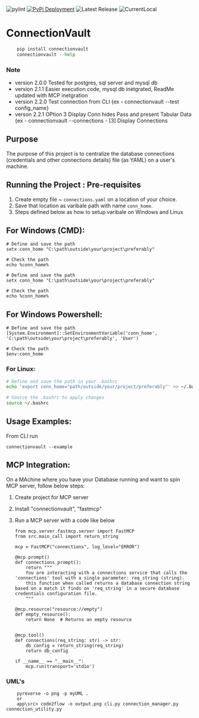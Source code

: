 ![pylint](https://img.shields.io/badge/pylint-3.86-red)
[![PyPi Deployment](https://github.com/ankit48365/ConnectionVault/actions/workflows/python-publish.yml/badge.svg)](https://github.com/ankit48365/ConnectionVault/actions/workflows/python-publish.yml)
![Latest Release](https://img.shields.io/badge/release-v2.2.1-blue)
![CurrentLocal](https://img.shields.io/badge/machine-Latitude-brightgreen)

# ConnectionVault

```python
    pip install connectionvault
    connectionvault --help

```    
### Note

* version 2.0.0 Tested for postgres, sql server and mysql db
* version 2.1.1 Easier execution code, mysql db inetgrated, ReadMe updated with MCP inetgration
* version 2.2.0 Test connection from CLI {ex - connectionvault --test config_name}
* verson 2.2.1 OPtion 3 Display Conn hides Pass and present Tabular Data {ex - connectionvault --connections - [3] Display Connections

## Purpose

The purpose of this project is to centralize the database connections (credentials and other connections details) file (as YAML) on a user's machine.

## Running the Project : Pre-requisites

1. Create empty file ~ `connections.yaml` on a location of your choice.
2. Save that location as varibale path with name `conn_home`. 
3. Steps defined below as how to setup varibale on Windows and Linux

## For Windows (CMD):

```
# Define and save the path
setx conn_home "C:\path\outside\your\project\preferably"

# Check the path
echo %conn_home%

# Define and save the path
setx conn_home "C:\path\outside\your\project\preferably"

# Check the path
echo %conn_home%
```
## For Windows Powershell:

```
# Define and save the path
[System.Environment]::SetEnvironmentVariable('conn_home', 'C:\path\outside\your\project\preferably', 'User')

# Check the path
$env:conn_home
```

### For Linux:

```bash
# Define and save the path in your .bashrc
echo 'export conn_home="path/outside/your/project/preferably"' >> ~/.bashrc

# Source the .bashrc to apply changes
source ~/.bashrc
```

## Usage Examples:

From CLI run 

```
connectionvault --example
```

## MCP Integration:

On a MAchine where you have your Database running and want to spin MCP server, follow below steps:

1. Create project for MCP server
2. Install "connectionvault", "fastmcp"
3. Run a MCP server with a code like below

    ```
    from mcp.server.fastmcp.server import FastMCP 
    from src.main_call import return_string

    mcp = FastMCP("connections", log_level="ERROR")

    @mcp.prompt()
    def connections_prompt():
        return """
        You are interacting with a connections service that calls the 'connections' tool with a single parameter: req_string (string).
        this function when called returns a database connection string based on a match it finds on 'req_string' in a secure database credentials configuration file.
        """

    @mcp.resource("resource://empty")
    def empty_resource():
        return None  # Returns an empty resource


    @mcp.tool()
    def connections(req_string: str) -> str:
        db_config = return_string(req_string)  
        return db_config

    if __name__ == "__main__":
        mcp.run(transport='stdio')
    ```



### UML's

```
    pyreverse -o png -p myUML .
    or
    app\src> code2flow -o output.png cli.py connection_manager.py connection_utility.py
```
